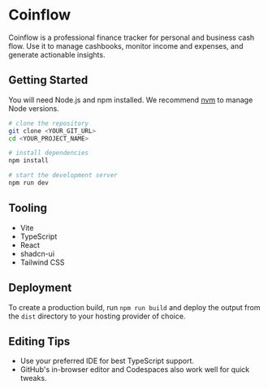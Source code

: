 # Coinflow

Coinflow is a professional finance tracker for personal and business cash flow. Use it to manage cashbooks, monitor income and expenses, and generate actionable insights.

## Getting Started

You will need Node.js and npm installed. We recommend [nvm](https://github.com/nvm-sh/nvm#installing-and-updating) to manage Node versions.

```sh
# clone the repository
git clone <YOUR_GIT_URL>
cd <YOUR_PROJECT_NAME>

# install dependencies
npm install

# start the development server
npm run dev
```

## Tooling

- Vite
- TypeScript
- React
- shadcn-ui
- Tailwind CSS

## Deployment

To create a production build, run `npm run build` and deploy the output from the `dist` directory to your hosting provider of choice.

## Editing Tips

- Use your preferred IDE for best TypeScript support.
- GitHub's in-browser editor and Codespaces also work well for quick tweaks.
